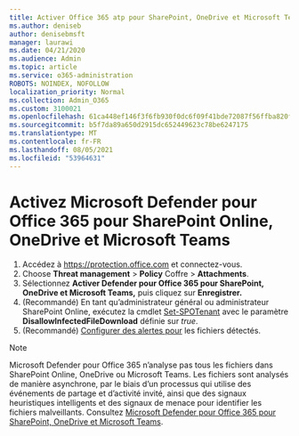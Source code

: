 ```yaml
---
title: Activer Office 365 atp pour SharePoint, OneDrive et Microsoft Teams
ms.author: deniseb
author: denisebmsft
manager: laurawi
ms.date: 04/21/2020
ms.audience: Admin
ms.topic: article
ms.service: o365-administration
ROBOTS: NOINDEX, NOFOLLOW
localization_priority: Normal
ms.collection: Admin_O365
ms.custom: 3100021
ms.openlocfilehash: 61ca448ef146f3f6fb930f0dc6f09f41bde72087f56ffba820f0a2d517cddb31
ms.sourcegitcommit: b5f7da89a650d2915dc652449623c78be6247175
ms.translationtype: MT
ms.contentlocale: fr-FR
ms.lasthandoff: 08/05/2021
ms.locfileid: "53964631"
---
```

# <a name="enable-microsoft-defender-for-office-365-for-sharepoint-online-onedrive-and-microsoft-teams"></a>Activez Microsoft Defender pour Office 365 pour SharePoint Online, OneDrive et Microsoft Teams

1. Accédez à https://protection.office.com et connectez-vous.
2. Choose **Threat management**  >  **Policy** Coffre  >  **Attachments**.
3. Sélectionnez **Activer Defender pour Office 365 pour SharePoint, OneDrive et Microsoft Teams,** puis cliquez sur **Enregistrer.**
4. (Recommandé) En tant qu’administrateur général ou administrateur SharePoint Online, exécutez la cmdlet [Set-SPOTenant](/powershell/module/sharepoint-online/Set-SPOTenant?view=sharepoint-ps) avec le paramètre **DisallowInfectedFileDownload** définie sur *true*.
5. (Recommandé) [Configurer des alertes pour](/microsoft-365/security/office-365-security/turn-on-atp-for-spo-odb-and-teams#set-up-alerts-for-detected-files) les fichiers détectés.

> [!NOTE]
> Microsoft Defender pour Office 365 n’analyse pas tous les fichiers dans SharePoint Online, OneDrive ou Microsoft Teams. Les fichiers sont analysés de manière asynchrone, par le biais d’un processus qui utilise des événements de partage et d’activité invité, ainsi que des signaux heuristiques intelligents et des signaux de menace pour identifier les fichiers malveillants. Consultez [Microsoft Defender pour Office 365 pour SharePoint, OneDrive et Microsoft Teams](/microsoft-365/security/office-365-security/atp-for-spo-odb-and-teams).